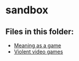 # sandbox

## Files in this folder:

- [Meaning as a game](/sandbox/Meaning%20as%20a%20game.md)
- [Violent video games](/sandbox/Violent%20video%20games.md)
